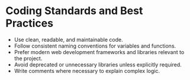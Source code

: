 # Coding Standards and Best Practices

- Use clean, readable, and maintainable code.  
- Follow consistent naming conventions for variables and functions.  
- Prefer modern web development frameworks and libraries relevant to the project.  
- Avoid deprecated or unnecessary libraries unless explicitly required.  
- Write comments where necessary to explain complex logic.